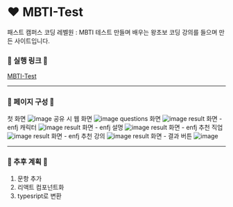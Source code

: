 # ❤ MBTI-Test
패스트 캠퍼스 코딩 레벨원 : MBTI 테스트 만들며 배우는 왕초보 코딩 강의를 들으며 만든 사이트입니다.

### 🥨 실행 링크 🥨
[MBTI-Test](https://saramnim-mbti-test.netlify.app/)

---

### 🥨 페이지 구성 🥨
첫 화면
![image](https://user-images.githubusercontent.com/112938316/212736651-791016f0-54e2-4cb4-942f-b2d71a2a94cf.png)
공유 시 웹 화면
![image](https://user-images.githubusercontent.com/112938316/212737064-bf0d338d-4821-4a8d-8f61-2245b020ee69.png)
questions 화면
![image](https://user-images.githubusercontent.com/112938316/212737113-a99628f2-fbe4-4d51-81b9-17e8ba42f8cf.png)
result 화면 - enfj 캐릭터
![image](https://user-images.githubusercontent.com/112938316/212737133-9ee20c5d-1c81-4b91-92b5-b6f40ecbfc33.png)
result 화면 - enfj 설명
![image](https://user-images.githubusercontent.com/112938316/212737150-93140456-bdd2-4372-a29e-c8b6322eecb4.png)
result 화면 - enfj 추천 직업
![image](https://user-images.githubusercontent.com/112938316/212737172-a20ef448-ca86-429f-90d0-e6e4ed998327.png)
result 화면 - enfj 추천 강의
![image](https://user-images.githubusercontent.com/112938316/212737190-3e6ab7db-b2c2-49df-8918-60315381d965.png)
result 화면 - 결과 버튼
![image](https://user-images.githubusercontent.com/112938316/212737208-ad04bc6d-28dc-4a38-acfd-6bb08e22eda0.png)

---

### 🥨 추후 계획 🥨
1. 문항 추가
2. 리액트 컴포넌트화
3. typesript로 변환
